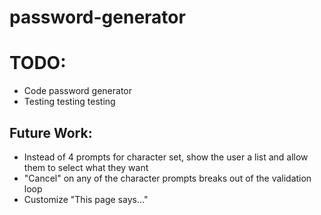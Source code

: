 # password-generator

# TODO:
- Code password generator
- Testing testing testing

## Future Work:
- Instead of 4 prompts for character set, show the user a list and allow them to select what they want
- "Cancel" on any of the character prompts breaks out of the validation loop
- Customize "This page says..."